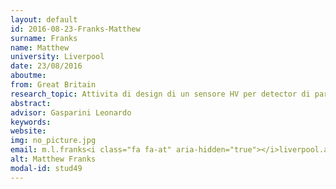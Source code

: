 ```yaml
---
layout: default 
id: 2016-08-23-Franks-Matthew
surname: Franks
name: Matthew
university: Liverpool
date: 23/08/2016
aboutme: 
from: Great Britain
research_topic: Attivita di design di un sensore HV per detector di particelle (Univ.Liverpool_Casse)
abstract: 
advisor: Gasparini Leonardo
keywords: 
website: 
img: no_picture.jpg
email: m.l.franks<i class="fa fa-at" aria-hidden="true"></i>liverpool.ac.uk
alt: Matthew Franks
modal-id: stud49
---
```

